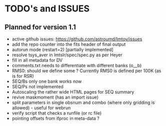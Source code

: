 # TODO's and ISSUES

## Planned for version 1.1

- active github issues:  https://github.com/astroumd/lmtoy/issues
- add the repo counter into the fits header of final output
- autorun mode (restart=2) [partially implemented]
- resolve tsys_aver in lmtslr/spec/spec.py as per Heyer
- fill in all metadata for DV
- comments.txt needs to differentiate with different banks (o__b)
- RMS0:   should we define some <Tsys>?  Currently RMS0 is defined per 100K (as is for RSR)
- SEQ/Bs only one bank works now
- SEQ/Ps not implemented
- Autoscaling the rather wide HTML pages for SEQ summary
- revive maskmoment (has an import issue)
- split parameters in single obsnum and combo (where only gridding is allowed) - useful for webrun
- verify script that checks a runfile (or rc file)
- pointing offsets from ifproc in meta-data ?
